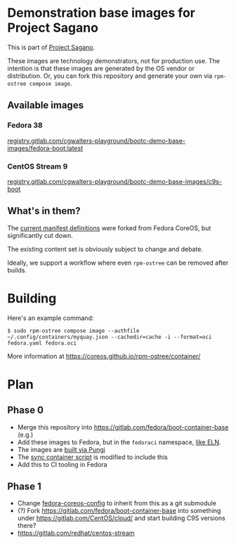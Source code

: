 # Demonstration base images for Project Sagano

This is part of [Project Sagano](https://gitlab.com/CentOS/cloud/issue-tracker/-/blob/main/README.md).

These images are technology demonstrators, not for production use.  The intention is that these images are
generated by the OS vendor or distribution.  Or, you can fork this repository and generate your own
via `rpm-ostree compose image`.

## Available images

### Fedora 38

[registry.gitlab.com/cgwalters-playground/bootc-demo-base-images/fedora-boot:latest](https://gitlab.com/cgwalters-playground/bootc-demo-base-images/container_registry/4567470)


### CentOS Stream 9

[registry.gitlab.com/cgwalters-playground/bootc-demo-base-images/c9s-boot](https://gitlab.com/cgwalters-playground/bootc-demo-base-images/container_registry/4567470)

## What's in them?

The [current manifest definitions](oscore/) were forked from Fedora CoreOS, but significantly
cut down.

The existing content set is obviously subject to change and debate.

Ideally, we support a workflow where even `rpm-ostree` can be removed after builds.

# Building

Here's an example command:

```
$ sudo rpm-ostree compose image --authfile ~/.config/containers/myquay.json --cachedir=cache -i --format=oci fedora.yaml fedora.oci
```

More information at https://coreos.github.io/rpm-ostree/container/

# Plan

## Phase 0

- Merge this repository into https://gitlab.com/fedora/boot-container-base (e.g.)
- Add these images to Fedora, but in the `fedoraci` namespace, [like ELN](https://docs.fedoraproject.org/en-US/eln/deliverables/).
- The images are [built via Pungi](https://pagure.io/pungi/pull-request/1699)
- The [sync container script](https://pagure.io/releng/pull-request/11180) is modified to include this
- Add this to CI tooling in Fedora

## Phase 1

- Change [fedora-coreos-config](https://github.com/coreos/fedora-coreos-config/) to inherit from this as a git submodule
- (?) Fork https://gitlab.com/fedora/boot-container-base into something under https://gitlab.com/CentOS/cloud/ and start building C9S versions there?
- https://gitlab.com/redhat/centos-stream

